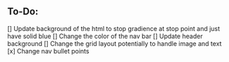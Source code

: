 To-Do:
------
[] Update background of the html to stop gradience at stop point and just have solid blue
[] Change the color of the nav bar
[] Update header background
[] Change the grid layout potentially to handle image and text
[x] Change nav bullet points
